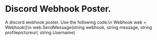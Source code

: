 # Discord Webhook Poster.
A discord webhook poster.
Use the following code:\n
Webhook web = Webhook()\n
web.SendMessage(string webhook, string message, string profilepictureurl, string Username)
